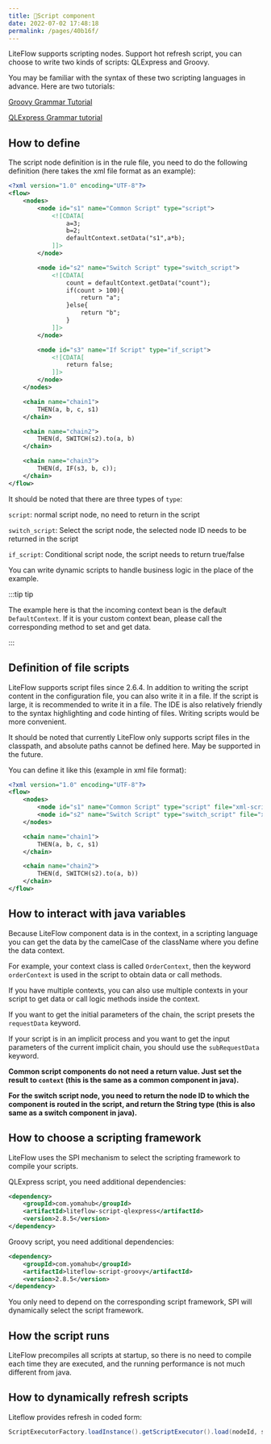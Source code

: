 ```yaml
---
title: 🍋Script component
date: 2022-07-02 17:48:18
permalink: /pages/40b16f/
---
```


LiteFlow supports scripting nodes. Support hot refresh script, you can choose to write two kinds of scripts: QLExpress and Groovy.

You may be familiar with the syntax of these two scripting languages in advance. Here are two tutorials:

[Groovy Grammar Tutorial](https://www.w3cschool.cn/groovy/)

[QLExpress Grammar tutorial](https://github.com/alibaba/QLExpress)


## How to define

The script node definition is in the rule file, you need to do the following definition (here takes the xml file format as an example):

```xml
<?xml version="1.0" encoding="UTF-8"?>
<flow>
    <nodes>
        <node id="s1" name="Common Script" type="script">
            <![CDATA[
                a=3;
                b=2;
                defaultContext.setData("s1",a*b);
            ]]>
        </node>

        <node id="s2" name="Switch Script" type="switch_script">
            <![CDATA[
                count = defaultContext.getData("count");
                if(count > 100){
                    return "a";
                }else{
                    return "b";
                }
            ]]>
        </node>

        <node id="s3" name="If Script" type="if_script">
            <![CDATA[
                return false;
            ]]>
        </node>
    </nodes>

    <chain name="chain1">
        THEN(a, b, c, s1)
    </chain>

    <chain name="chain2">
        THEN(d, SWITCH(s2).to(a, b)
    </chain>

    <chain name="chain3">
        THEN(d, IF(s3, b, c));
    </chain>
</flow>
```

It should be noted that there are three types of `type`:

`script`: normal script node, no need to return in the script

`switch_script`: Select the script node, the selected node ID needs to be returned in the script

`if_script`: Conditional script node, the script needs to return true/false

You can write dynamic scripts to handle business logic in the place of the example.

:::tip tip

The example here is that the incoming context bean is the default `DefaultContext`. If it is your custom context bean, please call the corresponding method to set and get data.

:::



## Definition of file scripts

LiteFlow supports script files since 2.6.4. In addition to writing the script content in the configuration file, you can also write it in a file. If the script is large, it is recommended to write it in a file. The IDE is also relatively friendly to the syntax highlighting and code hinting of files. Writing scripts would be more convenient.

It should be noted that currently LiteFlow only supports script files in the classpath, and absolute paths cannot be defined here. May be supported in the future.

You can define it like this (example in xml file format):

```xml
<?xml version="1.0" encoding="UTF-8"?>
<flow>
    <nodes>
        <node id="s1" name="Common Script" type="script" file="xml-script-file/s1.groovy"/>
        <node id="s2" name="Switch Script" type="switch_script" file="xml-script-file/s2.groovy"/>
    </nodes>

    <chain name="chain1">
        THEN(a, b, c, s1)
    </chain>

    <chain name="chain2">
        THEN(d, SWITCH(s2).to(a, b))
    </chain>
</flow>
```


## How to interact with java variables

Because LiteFlow component data is in the context, in a scripting language you can get the data by the camelCase of the className where you define the data context.

For example, your context class is called `OrderContext`, then the keyword `orderContext` is used in the script to obtain data or call methods.

If you have multiple contexts, you can also use multiple contexts in your script to get data or call logic methods inside the context.

If you want to get the initial parameters of the chain, the script presets the `requestData` keyword.

If your script is in an implicit process and you want to get the input parameters of the current implicit chain, you should use the `subRequestData` keyword.

**Common script components do not need a return value. Just set the result to `context` (this is the same as a common component in java).** 

**For the switch script node, you need to return the node ID to which the component is routed in the script, and return the String type (this is also same as a switch component in java).** 



## How to choose a scripting framework

LiteFlow uses the SPI mechanism to select the scripting framework to compile your scripts.

QLExpress script, you need additional dependencies:

```xml
<dependency>
    <groupId>com.yomahub</groupId>
    <artifactId>liteflow-script-qlexpress</artifactId>
    <version>2.8.5</version>
</dependency>
```

Groovy script, you need additional dependencies:

```xml
<dependency>
    <groupId>com.yomahub</groupId>
    <artifactId>liteflow-script-groovy</artifactId>
    <version>2.8.5</version>
</dependency>
```

You only need to depend on the corresponding script framework, SPI will dynamically select the script framework.



## How the script runs

LiteFlow precompiles all scripts at startup, so there is no need to compile each time they are executed, and the running performance is not much different from java.



## How to dynamically refresh scripts

Liteflow provides refresh in coded form:

```java
ScriptExecutorFactory.loadInstance().getScriptExecutor().load(nodeId, script);
```
